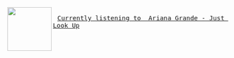 

<img align="left" width="100" height="100" src="https:&#x2F;&#x2F;lastfm.freetls.fastly.net&#x2F;i&#x2F;u&#x2F;174s&#x2F;531ea91c57f49644e8fa7f5d47d06339.jpg">

<big><pre>
[`Currently listening to  Ariana Grande - Just Look Up`](https://google.com/)
</pre></big>
